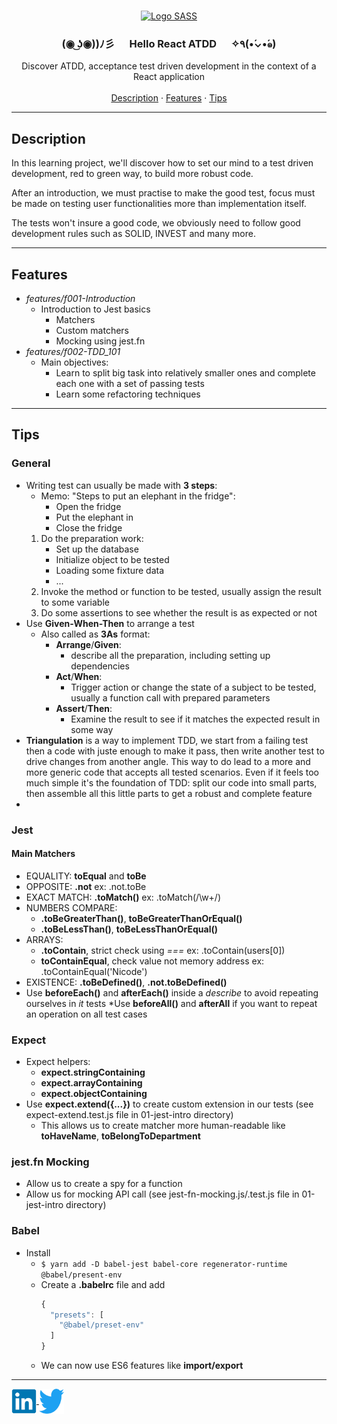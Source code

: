 <!-- PROJECT LOGO -->
<br />
<p align="center">
  <a href="https://github.com/nicode-io/Hello_React_ATDD">
    <img src="https://external-content.duckduckgo.com/iu/?u=https%3A%2F%2Fleanpub.com%2Fsite_images1%2Fmastering-tdd-with-react%2Fimages----atdd-cycle.png&f=1&nofb=1" alt="Logo SASS" width="256" height="256">
  </a>

<h3 align="center">(◉ ͜ʖ◉))ﾉ彡&nbsp;&nbsp;&nbsp;&nbsp;&nbsp;&nbsp;Hello React ATDD&nbsp;&nbsp;&nbsp;&nbsp;&nbsp;&nbsp;✧٩(•́⌄•́๑)</h3>

  <p align="center">
    Discover ATDD, acceptance test driven development in the context of a React application
    <br />
    <br />
    <a href="#description">Description</a>
    ·
    <a href="#features">Features</a>
    ·
    <a href="#tips">Tips</a>
  </p>

---

## Description

In this learning project, we'll discover how to set our mind to a test driven development, red to green way, to build
more robust code.

After an introduction, we must practise to make the good test, focus must be made on testing user functionalities more
than implementation itself.

The tests won't insure a good code, we obviously need to follow good development rules such as SOLID, INVEST and many
more.

---

## Features

* *features/f001-Introduction*
  * Introduction to Jest basics
    * Matchers
    * Custom matchers
    * Mocking using jest.fn
* *features/f002-TDD_101*
  * Main objectives: 
    * Learn to split big task into relatively smaller ones and complete each one with a set of passing tests
    * Learn some refactoring techniques

---

## Tips

### General
* Writing test can usually be made with **3 steps**: 
  * Memo: "Steps to put an elephant in the fridge": 
    * Open the fridge 
    * Put the elephant in
    * Close the fridge
  1. Do the preparation work:
     * Set up the database
     * Initialize object to be tested
     * Loading some fixture data 
     * ...
  2. Invoke the method or function to be tested, usually assign the result to some variable
  3. Do some assertions to see whether the result is as expected or not
* Use **Given-When-Then** to arrange a test
  * Also called as **3As** format: 
    * **Arrange**/**Given**:
      * describe all the preparation, including setting up dependencies
    * **Act**/**When**:
      * Trigger action or change the state of a subject to be tested, usually a function call with prepared parameters
    * **Assert**/**Then**:
      * Examine the result to see if it matches the expected result in some way
* **Triangulation** is a way to implement TDD, we start from a failing test then a code with juste enough to make it pass, then write another test to drive changes from another angle. This way to do lead to a more and more generic code that accepts all tested scenarios. Even if it feels too much simple it's the foundation of TDD: split our code into small parts, then assemble all this little parts to get a robust and complete feature 
* 

### Jest

#### Main Matchers

* EQUALITY: **toEqual** and **toBe**
* OPPOSITE: **.not** ex: .not.toBe
* EXACT MATCH: **.toMatch()** ex: .toMatch(/\w+/)
* NUMBERS COMPARE:
  * **.toBeGreaterThan()**, **toBeGreaterThanOrEqual()**
  * **.toBeLessThan()**, **toBeLessThanOrEqual()**
* ARRAYS:
  * **.toContain**, strict check using *===* ex: .toContain(users[0])
  * **toContainEqual**, check value not memory address ex: .toContainEqual('Nicode')
* EXISTENCE: **.toBeDefined()**, **.not.toBeDefined()**
* Use **beforeEach()** and **afterEach()** inside a *describe* to avoid repeating ourselves in *it* tests
  *Use **beforeAll()** and **afterAll** if you want to repeat an operation on all test cases

### Expect

* Expect helpers:
  * **expect.stringContaining**
  * **expect.arrayContaining**
  * **expect.objectContaining**
* Use **expect.extend({...})** to create custom extension in our tests (see expect-extend.test.js file in 01-jest-intro
  directory)
  * This allows us to create matcher more human-readable like **toHaveName**, **toBelongToDepartment**

### jest.fn Mocking

* Allow us to create a spy for a function
* Allow us for mocking API call (see jest-fn-mocking.js/.test.js file in 01-jest-intro directory)

### Babel

* Install
  * ```$ yarn add -D babel-jest babel-core regenerator-runtime @babel/present-env```
  * Create a **.babelrc** file and add
    ```js 
    {
      "presets": [
        "@babel/preset-env"
      ]
    }
    ``` 
  * We can now use ES6 features like **import/export**

---

<a href="https://linkedin.com/in/nicolas-denoel">
  <img align="center" src="https://github.com/devicons/devicon/blob/master/icons/linkedin/linkedin-original.svg" alt="linkedin.com/in/nicolas-denoel" width="40" height="40" />
</a>  <a href="https://twitter.com/nicode_io">
  <img align="center" src="https://github.com/devicons/devicon/blob/master/icons/twitter/twitter-original.svg" alt="twitter.com/inicode_io" width="40" height="40" />
</a>  
